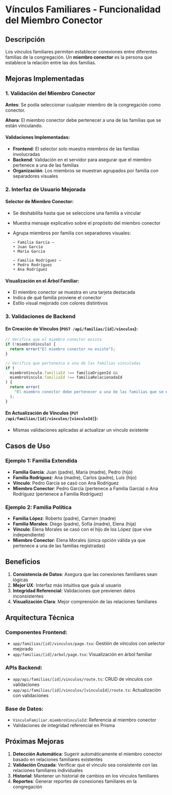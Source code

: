 # Vínculos Familiares - Funcionalidad del Miembro Conector

## Descripción

Los vínculos familiares permiten establecer conexiones entre diferentes familias de la congregación. Un **miembro conector** es la persona que establece la relación entre las dos familias.

## Mejoras Implementadas

### 1. Validación del Miembro Conector

**Antes**: Se podía seleccionar cualquier miembro de la congregación como conector.

**Ahora**: El miembro conector debe pertenecer a una de las familias que se están vinculando.

#### Validaciones Implementadas:

- **Frontend**: El selector solo muestra miembros de las familias involucradas
- **Backend**: Validación en el servidor para asegurar que el miembro pertenece a una de las familias
- **Organización**: Los miembros se muestran agrupados por familia con separadores visuales

### 2. Interfaz de Usuario Mejorada

#### Selector de Miembro Conector:

- Se deshabilita hasta que se seleccione una familia a vincular
- Muestra mensaje explicativo sobre el propósito del miembro conector
- Agrupa miembros por familia con separadores visuales:

  ```
  — Familia García —
  • Juan García
  • María García

  — Familia Rodríguez —
  • Pedro Rodríguez
  • Ana Rodríguez
  ```

#### Visualización en el Árbol Familiar:

- El miembro conector se muestra en una tarjeta destacada
- Indica de qué familia proviene el conector
- Estilo visual mejorado con colores distintivos

### 3. Validaciones de Backend

#### En Creación de Vínculos (`POST /api/familias/[id]/vinculos`):

```javascript
// Verifica que el miembro conector exista
if (!miembroVinculo) {
  return error("El miembro conector no existe");
}

// Verifica que pertenezca a una de las familias vinculadas
if (
  miembroVinculo.familiaId !== familiaOrigenId &&
  miembroVinculo.familiaId !== familiaRelacionadaId
) {
  return error(
    "El miembro conector debe pertenecer a una de las familias que se están vinculando"
  );
}
```

#### En Actualización de Vínculos (`PUT /api/familias/[id]/vinculos/[vinculoId]`):

- Mismas validaciones aplicadas al actualizar un vínculo existente

## Casos de Uso

### Ejemplo 1: Familia Extendida

- **Familia García**: Juan (padre), María (madre), Pedro (hijo)
- **Familia Rodríguez**: Ana (madre), Carlos (padre), Luis (hijo)
- **Vínculo**: Pedro García se casó con Ana Rodríguez
- **Miembro Conector**: Pedro García (pertenece a Familia García) o Ana Rodríguez (pertenece a Familia Rodríguez)

### Ejemplo 2: Familia Política

- **Familia López**: Roberto (padre), Carmen (madre)
- **Familia Morales**: Diego (padre), Sofía (madre), Elena (hija)
- **Vínculo**: Elena Morales se casó con el hijo de los López (que vive independiente)
- **Miembro Conector**: Elena Morales (única opción válida ya que pertenece a una de las familias registradas)

## Beneficios

1. **Consistencia de Datos**: Asegura que las conexiones familiares sean lógicas
2. **Mejor UX**: Interfaz más intuitiva que guía al usuario
3. **Integridad Referencial**: Validaciones que previenen datos inconsistentes
4. **Visualización Clara**: Mejor comprensión de las relaciones familiares

## Arquitectura Técnica

### Componentes Frontend:

- `app/familias/[id]/vinculos/page.tsx`: Gestión de vínculos con selector mejorado
- `app/familias/[id]/arbol/page.tsx`: Visualización en árbol familiar

### APIs Backend:

- `app/api/familias/[id]/vinculos/route.ts`: CRUD de vínculos con validaciones
- `app/api/familias/[id]/vinculos/[vinculoId]/route.ts`: Actualización con validaciones

### Base de Datos:

- `VinculoFamiliar.miembroVinculoId`: Referencia al miembro conector
- Validaciones de integridad referencial en Prisma

## Próximas Mejoras

1. **Detección Automática**: Sugerir automáticamente el miembro conector basado en relaciones familiares existentes
2. **Validación Cruzada**: Verificar que el vínculo sea consistente con las relaciones familiares individuales
3. **Historial**: Mantener un historial de cambios en los vínculos familiares
4. **Reportes**: Generar reportes de conexiones familiares en la congregación
